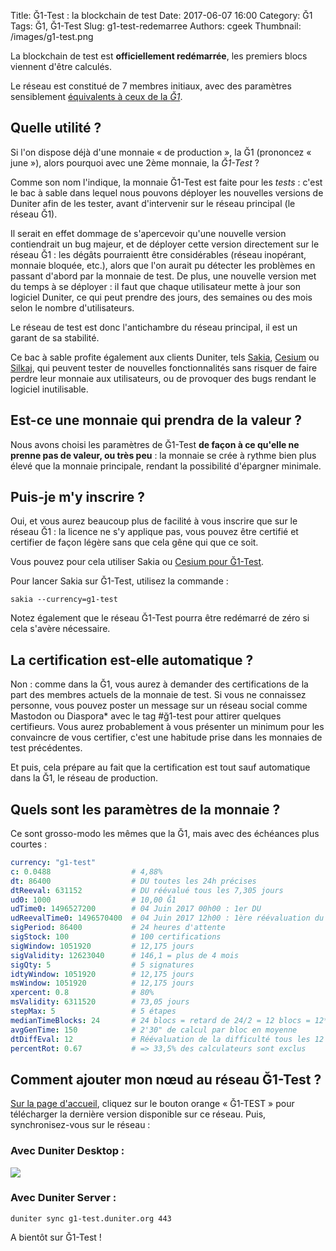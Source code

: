 Title: Ğ1-Test : la blockchain de test
Date: 2017-06-07 16:00
Category: Ğ1
Tags: Ğ1, Ğ1-Test
Slug: g1-test-redemarree
Authors: cgeek
Thumbnail: /images/g1-test.png

La blockchain de test est **officiellement redémarrée**, les premiers blocs viennent d'être calculés.

Le réseau est constitué de 7 membres initiaux, avec des paramètres sensiblement [équivalents à ceux de la *Ğ1*](/g1-go).

## Quelle utilité ?

Si l'on dispose déjà d'une monnaie « de production », la Ğ1 (prononcez « june »), alors pourquoi avec une 2ème monnaie, la *Ğ1-Test* ?

Comme son nom l'indique, la monnaie Ğ1-Test est faite pour les *tests* : c'est le bac à sable dans lequel nous pouvons déployer les nouvelles versions de Duniter afin de les tester, avant d'intervenir sur le réseau principal (le réseau Ğ1).

Il serait en effet dommage de s'apercevoir qu'une nouvelle version contiendrait un bug majeur, et de déployer cette version directement sur le réseau Ğ1 : les dégâts pourraientt être considérables (réseau inopérant, monnaie bloquée, etc.), alors que l'on aurait pu détecter les problèmes en passant d'abord par la monnaie de test. De plus, une nouvelle version met du temps à se déployer : il faut que chaque utilisateur mette à jour son logiciel Duniter, ce qui peut prendre des jours, des semaines ou des mois selon le nombre d'utilisateurs.

Le réseau de test est donc l'antichambre du réseau principal, il est un garant de sa stabilité.

Ce bac à sable profite également aux clients Duniter, tels [Sakia](http://sakia-wallet.org/), [Cesium](https://github.com/duniter/cesium) ou [Silkaj](https://github.com/duniter/silkaj), qui peuvent tester de nouvelles fonctionnalités sans risquer de faire perdre leur monnaie aux utilisateurs, ou de provoquer des bugs rendant le logiciel inutilisable.

## Est-ce une monnaie qui prendra de la valeur ?

Nous avons choisi les paramètres de Ğ1-Test **de façon à ce qu'elle ne prenne pas de valeur, ou très peu** : la monnaie se crée à rythme bien plus élevé que la monnaie principale, rendant la possibilité d'épargner minimale.

## Puis-je m'y inscrire ?

Oui, et vous aurez beaucoup plus de facilité à vous inscrire que sur le réseau Ğ1 : la licence ne s'y applique pas, vous pouvez être certifié et certifier de façon légère sans que cela gêne qui que ce soit.
 
Vous pouvez pour cela utiliser Sakia ou [Cesium pour Ğ1-Test](https://g1-test.duniter.org/cesium).

Pour lancer Sakia sur Ğ1-Test, utilisez la commande :

    sakia --currency=g1-test
 
Notez également que le réseau Ğ1-Test pourra être redémarré de zéro si cela s'avère nécessaire.

## La certification est-elle automatique ?

Non : comme dans la Ğ1, vous aurez à demander des certifications de la part des membres actuels de la monnaie de test. Si vous ne connaissez personne, vous pouvez poster un message sur un réseau social comme Mastodon ou Diaspora* avec le tag #ğ1-test pour attirer quelques certifieurs. Vous aurez probablement à vous présenter un minimum pour les convaincre de vous certifier, c'est une habitude prise dans les monnaies de test précédentes.

Et puis, cela prépare au fait que la certification est tout sauf automatique dans la Ğ1, le réseau de production.

## Quels sont les paramètres de la monnaie ?

Ce sont grosso-modo les mêmes que la Ğ1, mais avec des échéances plus courtes :

```yaml
currency: "g1-test"
c: 0.0488                  # 4,88%
dt: 86400                  # DU toutes les 24h précises
dtReeval: 631152           # DU réévalué tous les 7,305 jours
ud0: 1000                  # 10,00 Ğ1
udTime0: 1496527200        # 04 Juin 2017 00h00 : 1er DU
udReevalTime0: 1496570400  # 04 Juin 2017 12h00 : 1ère réévaluation du DU
sigPeriod: 86400           # 24 heures d'attente
sigStock: 100              # 100 certifications
sigWindow: 1051920         # 12,175 jours
sigValidity: 12623040      # 146,1 = plus de 4 mois
sigQty: 5                  # 5 signatures
idtyWindow: 1051920        # 12,175 jours
msWindow: 1051920          # 12,175 jours
xpercent: 0.8              # 80%
msValidity: 6311520        # 73,05 jours
stepMax: 5                 # 5 étapes
medianTimeBlocks: 24       # 24 blocs = retard de 24/2 = 12 blocs = 12*2'30 = 30min
avgGenTime: 150            # 2'30" de calcul par bloc en moyenne
dtDiffEval: 12             # Réévaluation de la difficulté tous les 12 blocs => 30 minutes
percentRot: 0.67           # => 33,5% des calculateurs sont exclus
```

## Comment ajouter mon nœud au réseau Ğ1-Test ?

[Sur la page d'accueil](/), cliquez sur le bouton orange « Ğ1-TEST » pour télécharger la dernière version disponible sur ce réseau. Puis, synchronisez-vous sur le réseau :

### Avec Duniter Desktop :

![](/images/g1-test-redemarree/sync.png)

### Avec Duniter Server :

    duniter sync g1-test.duniter.org 443

A bientôt sur Ğ1-Test ! 